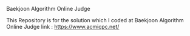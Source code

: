 Baekjoon Algorithm Online Judge


This Repository is for the solution which I coded at Baekjoon Algorithm Online Judge 
link : https://www.acmicpc.net/
